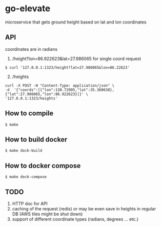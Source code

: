 # go-elevate
microservice that gets ground height based on lat and lon coordinates

## API

coordinates are in radians 

1. /height?lon=86.922623&lat=27.986065 for single coord request 
```
$ curl '127.0.0.1:1323/height?lat=27.986065&lon=86.22623'
```

2. /heights
```
curl -X POST -H "Content-Type: application/json" \
-d  '{"coords":[{"lon":138.72905,"lat":35.360638},{"lat":27.986065,"lon":86.922623}]}' \
'127.0.0.1:1323/heights'
```

## How to compile 

```
$ make
```

## How to build docker 

```
$ make dock-build
```

## How to docker compose 

```
$ make dock-compose
``` 

## TODO

1. HTTP doc for API 
1. caching of the request (redis) or may be even save in heights in regular DB (AWS tiles might be shut down)
1. support of different coordinate types (radians, degrees ... etc.) 
